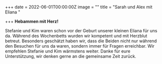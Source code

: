 +++
date = 2022-06-01T00:00:00Z
image = ""
title = "Sarah und Alex mit Eliana "

+++
**Hebammen mit Herz!**

Stefanie und Kim waren schon vor der Geburt unserer kleinen Eliana für uns da. Während des Wochenbetts wurden wir kompetent und mit Herzblut betreut. Besonders geschätzt haben wir, dass die Beiden nicht nur während den Besuchen für uns da waren, sondern immer für Fragen erreichbar. Wir empfehlen Stefanie und Kim wärmstens weiter. Danke für eure Unterstützung, wir denken gerne an die gemeinsame Zeit zurück.